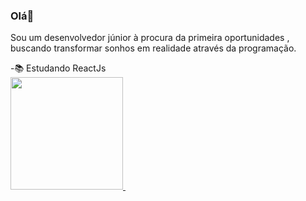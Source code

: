 ### Olá👋
<p>Sou um desenvolvedor júnior à procura da primeira oportunidades , buscando transformar sonhos em realidade através da programação.</p>
-📚 Estudando ReactJs
<div>
  <a href="https://beacons.ai/Diogo-Peixoto">
  <img height="180em" src="https://github-readme-stats.vercel.app/api?username=Diogo-Peixoto&theme=dracula&include_all_commits=true&count_private=true"/>
  <img height="180em src="https://github-readme-stats.vercel.app/api/top-langs/?username=Diogo-Peixoto&layout=compact&langs_count=16&theme=dracula"/>
</div>





